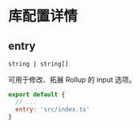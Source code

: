 # 库配置详情

## entry

`string | string[]`

可用于修改、拓展 Rollup 的 input 选项。

```js
export default {
  // ...
  entry: 'src/index.ts'
}
```

